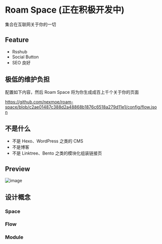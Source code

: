 # Roam Space (正在积极开发中)

集合在互联网关于你的一切

## Feature

- Rsshub
- Social Button
- SEO 良好

## 极低的维护负担

配置如下内容，然后 Roam Space 将为你生成成百上千个关于你的页面

https://github.com/nexmoe/roam-space/blob/c2ae01487c388d2a48868b1876c6518a279d11e1/config/flow.json

## 不是什么

- 不是 Hexo、WordPress 之类的 CMS
- 不是博客
- 不是 Linktree、Bento 之类的模块化组装链接页

## Preview

![image](https://github.com/nexmoe/roam-space/assets/16796652/599b6dfc-92c4-4c3f-bf68-2ef94c8a1ffd)

## 设计概念

### Space

### Flow

### Module

